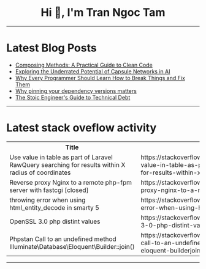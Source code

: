 <h1 align="center">Hi 👋, I'm Tran Ngoc Tam</h1>

---

# Latest Blog Posts 
<!-- BLOG-POST-LIST:START -->
- [Composing Methods: A Practical Guide to Clean Code](https://dev.to/moh_moh701/composing-methods-a-practical-guide-to-clean-code-14cp)
- [Exploring the Underrated Potential of Capsule Networks in AI](https://dev.to/guru_idalgave/exploring-the-underrated-potential-of-capsule-networks-in-ai-52fb)
- [Why Every Programmer Should Learn How to Break Things and Fix Them](https://dev.to/high_octane/why-every-programmer-should-learn-how-to-break-things-and-fix-them-56oi)
- [Why pinning your dependency versions matters](https://dev.to/mlamina/why-pinning-your-dependency-versions-matters-n24)
- [The Stoic Engineer&#39;s Guide to Technical Debt](https://dev.to/asvid/the-stoic-engineers-guide-to-technical-debt-2gk)
<!-- BLOG-POST-LIST:END -->

---

# Latest stack oveflow activity
<table>
  <tr><th>Title</th><th>Link</th></tr>
  <!-- STACKOVERFLOW:START --><tr><td>Use value in table as part of Laravel RawQuery searching for results within X radius of coordinates</td><td>https://stackoverflow.com/questions/79182514/use-value-in-table-as-part-of-laravel-rawquery-searching-for-results-within-x-ra</td></tr><tr><td>Reverse proxy Nginx to a remote php-fpm server with fastcgi [closed]</td><td>https://stackoverflow.com/questions/79182307/reverse-proxy-nginx-to-a-remote-php-fpm-server-with-fastcgi</td></tr><tr><td>throwing error when using html_entity_decode in smarty 5</td><td>https://stackoverflow.com/questions/79182294/throwing-error-when-using-html-entity-decode-in-smarty-5</td></tr><tr><td>OpenSSL 3.0 php distint values</td><td>https://stackoverflow.com/questions/79182181/openssl-3-0-php-distint-values</td></tr><tr><td>Phpstan Call to an undefined method Illuminate\Database\Eloquent\Builder::join&lpar;&rpar;</td><td>https://stackoverflow.com/questions/79182065/phpstan-call-to-an-undefined-method-illuminate-database-eloquent-builderjoin</td></tr><!-- STACKOVERFLOW:END -->
</table>

---


